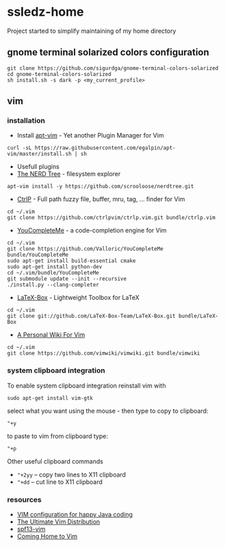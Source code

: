 # ssledz-home
Project started to simplify maintaining of my home directory

## gnome terminal solarized colors configuration
```
git clone https://github.com/sigurdga/gnome-terminal-colors-solarized
cd gnome-terminal-colors-solarized
sh install.sh -s dark -p <my_current_profile>
```

## vim

### installation

* Install [apt-vim](https://github.com/egalpin/apt-vim) - Yet another Plugin Manager for Vim
```
curl -sL https://raw.githubusercontent.com/egalpin/apt-vim/master/install.sh | sh
```
* Usefull plugins
 * [The NERD Tree](https://github.com/scrooloose/nerdtree) - filesystem explorer
 ```
 apt-vim install -y https://github.com/scrooloose/nerdtree.git
 ```
 * [CtrlP](https://github.com/ctrlpvim/ctrlp.vim) - Full path fuzzy file, buffer, mru, tag, ... finder for Vim
 ```
 cd ~/.vim
 git clone https://github.com/ctrlpvim/ctrlp.vim.git bundle/ctrlp.vim
 ```
 * [YouCompleteMe](https://github.com/Valloric/YouCompleteMe) - a code-completion engine for Vim
 ```
 cd ~/.vim
 git clone https://github.com/Valloric/YouCompleteMe bundle/YouCompleteMe
 sudo apt-get install build-essential cmake
 sudo apt-get install python-dev
 cd ~/.vim/bundle/YouCompleteMe
 git submodule update --init --recursive
 ./install.py --clang-completer
 ```
 * [LaTeX-Box](https://github.com/LaTeX-Box-Team/LaTeX-Box) - Lightweight Toolbox for LaTeX
 ```
 cd ~/.vim
 git clone git://github.com/LaTeX-Box-Team/LaTeX-Box.git bundle/LaTeX-Box
 ```
 * [A Personal Wiki For Vim](https://github.com/vimwiki/vimwiki)
 ```
 cd ~/.vim
 git clone https://github.com/vimwiki/vimwiki.git bundle/vimwiki
 ```

### system clipboard integration

To enable system clipboard integration reinstall vim with
```
sudo apt-get install vim-gtk
```

select what you want using the mouse - then type to copy to clipboard:

```
"+y
```

to paste to vim from clipboard type:

```
"+p
```

Other useful clipboard commands
* ```"+2yy``` – copy two lines to X11 clipboard
* ```"+dd``` – cut line to X11 clipboard

### resources
* [VIM configuration for happy Java coding](http://www.lucianofiandesio.com/vim-configuration-for-happy-java-coding)
* [The Ultimate Vim Distribution](http://vim.spf13.com/#install)
* [spf13-vim](https://github.com/spf13/spf13-vim)
* [Coming Home to Vim](http://stevelosh.com/blog/2010/09/coming-home-to-vim/)
